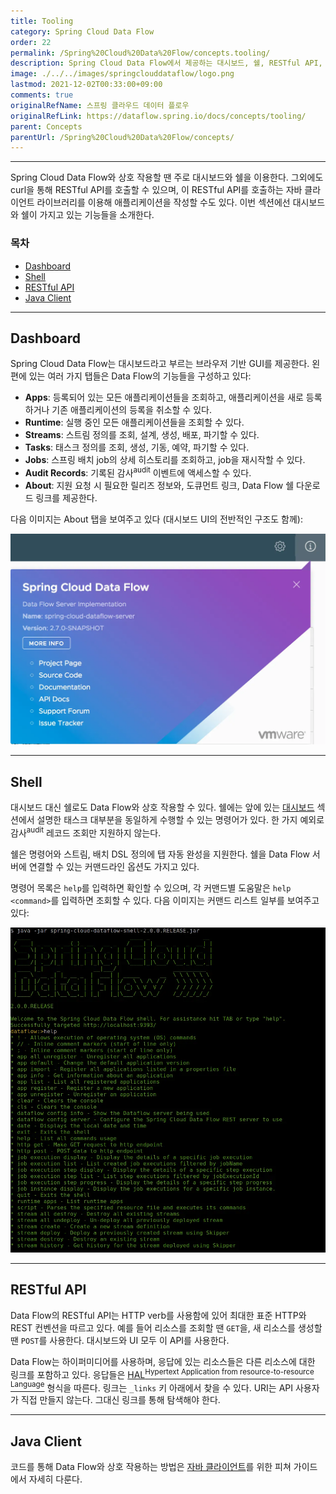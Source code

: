```yaml
---
title: Tooling
category: Spring Cloud Data Flow
order: 22
permalink: /Spring%20Cloud%20Data%20Flow/concepts.tooling/
description: Spring Cloud Data Flow에서 제공하는 대시보드, 쉘, RESTful API, 자바 클라이언트 소개
image: ./../../images/springclouddataflow/logo.png
lastmod: 2021-12-02T00:33:00+09:00
comments: true
originalRefName: 스프링 클라우드 데이터 플로우
originalRefLink: https://dataflow.spring.io/docs/concepts/tooling/
parent: Concepts
parentUrl: /Spring%20Cloud%20Data%20Flow/concepts/
---
```


---

Spring Cloud Data Flow와 상호 작용할 땐 주로 대시보드와 쉘을 이용한다. 그외에도 curl을 통해 RESTful API를 호출할 수 있으며, 이 RESTful API를 호출하는 자바 클라이언트 라이브러리를 이용해 애플리케이션을 작성할 수도 있다. 이번 섹션에선 대시보드와 쉘이 가지고 있는 기능들을 소개한다.

### 목차

- [Dashboard](#dashboard)
- [Shell](#shell)
- [RESTful API](#restful-api)
- [Java Client](#java-client)

---

## Dashboard

Spring Cloud Data Flow는 대시보드라고 부르는 브라우저 기반 GUI를 제공한다. 왼편에 있는 여러 가지 탭들은 Data Flow의 기능들을 구성하고 있다:

- **Apps**: 등록되어 있는 모든 애플리케이션들을 조회하고, 애플리케이션을 새로 등록하거나 기존 애플리케이션의 등록을 취소할 수 있다.
- **Runtime**: 실행 중인 모든 애플리케이션들을 조회할 수 있다.
- **Streams**: 스트림 정의를 조회, 설계, 생성, 배포, 파기할 수 있다.
- **Tasks**: 태스크 정의를 조회, 생성, 기동, 예약, 파기할 수 있다.
- **Jobs**: 스프링 배치 job의 상세 히스토리를 조회하고, job을 재시작할 수 있다.
- **Audit Records**: 기록된 감사<sup>audit</sup> 이벤트에 액세스할 수 있다.
- **About**: 지원 요청 시 필요한 릴리즈 정보와, 도큐먼트 링크, Data Flow 쉘 다운로드 링크를 제공한다.

다음 이미지는 About 탭을 보여주고 있다 (대시보드 UI의 전반적인 구조도 함께):

![Data Flow Dashboard About Tag](./../../images/springclouddataflow/ui-about-tab.webp)

---

## Shell

대시보드 대신 쉘로도 Data Flow와 상호 작용할 수 있다. 쉘에는 앞에 있는 [대시보드](#dashboard) 섹션에서 설명한 태스크 대부분을 동일하게 수행할 수 있는 명령어가 있다. 한 가지 예외로 감사<sup>audit</sup> 레코드 조회만 지원하지 않는다.

쉘은 명령어와 스트림, 배치 DSL 정의에 탭 자동 완성을 지원한다. 쉘을 Data Flow 서버에 연결할 수 있는 커맨드라인 옵션도 가지고 있다.

명령어 목록은 `help`를 입력하면 확인할 수 있으며, 각 커맨드별 도움말은 `help <command>`를 입력하면 조회할 수 있다. 다음 이미지는 커맨드 리스트 일부를 보여주고 있다:

![Data Flow Shell](./../../images/springclouddataflow/shell-help.webp)

---

## RESTful API

Data Flow의 RESTful API는 HTTP verb를 사용함에 있어 최대한 표준 HTTP와 REST 컨벤션을 따르고 있다. 예를 들어 리소스를 조회할 땐 `GET`을, 새 리소스를 생성할 땐 `POST`를 사용한다. 대시보드와 UI 모두 이 API를 사용한다.

Data Flow는 하이퍼미디어를 사용하며, 응답에 있는 리소스들은 다른 리소스에 대한 링크를 포함하고 있다. 응답들은 [HAL<sup>Hypertext Application from resource-to-resource Language</sup>](http://stateless.co/hal_specification.html) 형식을 따른다. 링크는 `_links` 키 아래에서 찾을 수 있다. URI는 API 사용자가 직접 만들지 않는다. 그대신 링크를 통해 탐색해야 한다.

---

## Java Client

코드를 통해 Data Flow와 상호 작용하는 방법은 [자바 클라이언트](../feature-guides.stream.java-dsl)를 위한 피쳐 가이드에서 자세히 다룬다.